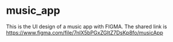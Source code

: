 # music_app
This is the UI design of a music app with FIGMA. 
The shared link is https://www.figma.com/file/7nlX5bPGxZGItZ7DsKp8fo/musicApp
